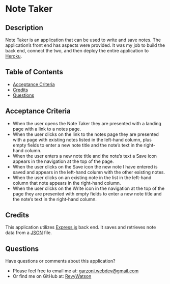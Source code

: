 # Note Taker

## Description
Note Taker is an application that can be used to write and save notes. The application’s front end has aspects were provided. It was my job to build the back end, connect the two, and then deploy the entire application to [Heroku](https://www.heroku.com/home).

## Table of Contents
- [Acceptance Criteria](#acceptance-criteria)
- [Credits](#credits)
- [Questions](#questions)

## Acceptance Criteria
* When the user opens the Note Taker they are presented with a landing page with a link to a notes page.
* When the user clicks on the link to the notes page they are presented with a page with existing notes listed in the left-hand column, plus empty fields to enter a new note title and the note’s text in the right-hand column.
* When the user enters a new note title and the note’s text a Save icon appears in the navigation at the top of the page.
* When the user clicks on the Save icon the new note I have entered is saved and appears in the left-hand column with the other existing notes.
* When the user clicks on an existing note in the list in the left-hand column that note appears in the right-hand column.
* When the user clicks on the Write icon in the navigation at the top of the page they are presented with empty fields to enter a new note title and the note’s text in the right-hand column.

## Credits
This application utilizes [Express.js](https://expressjs.com/) back end. It saves and retrieves note data from a [JSON](https://www.json.org/json-en.html) file.

## Questions
  Have questions or comments about this application?
- Please feel free to email me at: garzoni.webdev@gmail.com
- Or find me on GitHub at: [RevyWatson](https://github.com/RevyWatson)